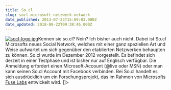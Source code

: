 ```yaml
---
title: So.cl
slug: socl-microsoft-netzwerk-network
date_published: 2013-07-25T15:09:03.000Z
date_updated: 2018-08-22T09:38:46.000Z
---
```


[![socl-logo.jpg](//thafaker.de/assets_c/2013/07/socl-logo-thumb-100xauto-451.jpg)](http://apfelhammer.de/2013/07/25/socl/socl-logo.jpg)Kennen sie so.cl? Nein? Ich bisher auch nicht. Dabei ist So.cl Microsofts neues Social Network, welches mit einer ganz speziellen Art und Weise aufwartet um sich gegenüber den etablierten Netzwerken behaupten zu können. So.cl wurde im Dezember 2012 vorgestellt. Es befindet sich derzeit in einer Testphase und ist bisher nur auf Englisch verfügbar. Die Anmeldung erfordert einen Microsoft-Account (@live oder MSN) oder man kann seinen So.cl Account mit Facebook verbinden. Bei So.cl handelt es sich ausdrücklich um ein Forschungsprojekt, das im Rahmen von [Microsofts Fuse Labs](http://fuse.microsoft.com/) entwickelt wird.
]]>
